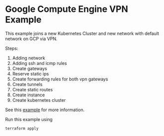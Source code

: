 # Google Compute Engine VPN Example

This example joins a new Kubernetes Cluster and new network with default network on GCP via VPN.

Steps:
1. Adding network
2. Adding ssh and icmp rules
3. Create gateways
4. Reserve static ips
5. Create forwarding rules for both vpn gateways
6. Create tunnels
7. Create static routes
8. Create instance
9. Create kubernetes cluster

See this [example](https://cloud.google.com/compute/docs/vpn) for more 
information.

Run this example using 

```
terraform apply 
```
